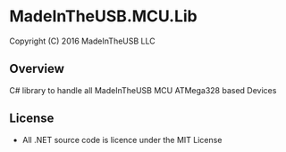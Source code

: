 # MadeInTheUSB.MCU.Lib

Copyright (C) 2016 MadeInTheUSB LLC

## Overview

C# library to handle all MadeInTheUSB MCU ATMega328 based Devices

## License

* All .NET source code is licence under the MIT License

